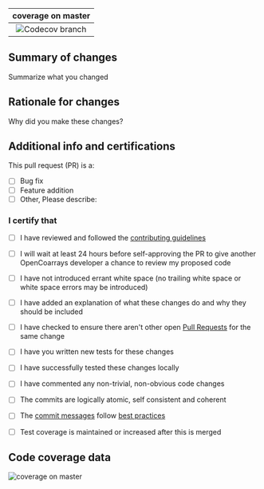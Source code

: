 <!-- Please fill out the pull request template included below. Failure -->
<!-- to do so may result in immediate closure of your pull request! -->

<!-- Fill out all portions of this template that apply. Please delete -->
<!-- any unnecessary sections. -->

<!-- PRO TIP! Submit the pull request *before* you check any -->
<!-- checkboxes. Then, use the gui/web interface to check the -->
<!-- checkboxes! -->

[links]:#
[contributing guidelines]: https://github.com/sourceryinstitute/OpenCoarrays/blob/master/CONTRIBUTING.md
[issue]: https://github.com/sourceryinstitute/OpenCoarrays/issues
[coverage]: https://img.shields.io/codecov/c/github/sourceryinstitute/OpenCoarrays/master.svg?style=flat-square

|  coverage on master         |
|:---------------------------:|
| ![Codecov branch][coverage] |

## Summary of changes ##

Summarize what you changed

## Rationale for changes ##

Why did you make these changes?

## Additional info and certifications ##

This pull request (PR) is a:

- [ ] Bug fix
- [ ] Feature addition
- [ ] Other, Please describe:

### I certify that ###

- [ ] I have reviewed and followed the [contributing guidelines]
- [ ] I will wait at least 24 hours before self-approving the PR to give another
        OpenCoarrays developer a chance to review my proposed code
- [ ] I have not introduced errant white space (no trailing white space or white space errors may
        be introduced)
- [ ] I have added an explanation of what these changes do and why they should be included
- [ ] I have checked to ensure there aren't other open [Pull Requests] for the same change
- [ ] I have you written new tests for these changes
- [ ] I have successfully tested these changes locally
- [ ] I have commented any non-trivial, non-obvious code changes
- [ ] The commits are logically atomic, self consistent and coherent
- [ ] The [commit messages] follow [best practices]
- [ ] Test coverage is maintained or increased after this is merged


## Code coverage data

![coverage on master](https://codecov.io/gh/sourceryinstitute/OpenCoarrays/branch/master/graphs/commits.svg)


[links]: #
[best practices]: https://tbaggery.com/2008/04/19/a-note-about-git-commit-messages.html
[commit messages]: https://thoughtbot.com/blog/5-useful-tips-for-a-better-commit-message
[Pull Requests]: https://github.com/sourceryinstitue/OpenCoarrays/pulls

